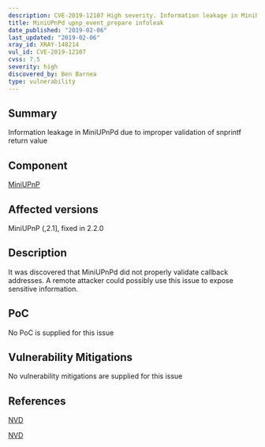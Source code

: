```yaml
---
description: CVE-2019-12107 High severity. Information leakage in MiniUPnPd due to improper validation of snprintf return value
title: MiniUPnPd upnp_event_prepare infoleak
date_published: "2019-02-06"
last_updated: "2019-02-06"
xray_id: XRAY-148214
vul_id: CVE-2019-12107
cvss: 7.5
severity: high
discovered_by: Ben Barnea
type: vulnerability
---
```

## Summary
Information leakage in MiniUPnPd due to improper validation of snprintf return value

## Component

[MiniUPnP](http://miniupnp.free.fr/)

## Affected versions

MiniUPnP (,2.1], fixed in 2.2.0

## Description

It was discovered that MiniUPnPd did not properly validate callback
addresses. A remote attacker could possibly use this issue to expose
sensitive information.

## PoC

No PoC is supplied for this issue

## Vulnerability Mitigations

No vulnerability mitigations are supplied for this issue

## References


[NVD](https://nvd.nist.gov/vuln/detail/CVE-2019-12107)


[NVD](https://nvd.nist.gov/vuln/detail/CVE-2019-12107)